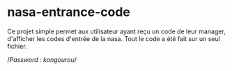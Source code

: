 # nasa-entrance-code

Ce projet simple permet aux utilisateur ayant reçu un code de leur manager, d'afficher les codes d'entrée de la nasa.
Tout le code a été fait sur un seul fichier.

/*Password : kangourou*/

